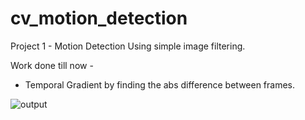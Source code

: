 # cv_motion_detection
Project 1 - Motion Detection Using simple image filtering. 

Work done till now - 
 - Temporal Gradient by finding the abs difference between frames.
 
 
 ![output](https://user-images.githubusercontent.com/117113574/218282451-6a51ba33-7cf0-4699-bd88-518c8d4a2c9c.gif)
